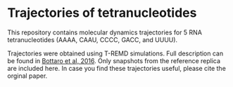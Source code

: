 Trajectories of tetranucleotides
================================

This repository contains molecular dynamics trajectories for 5 RNA tetranucleotides (AAAA, CAAU, CCCC, GACC, and UUUU).

Trajectories were obtained using T-REMD simulations. Full description can be found in [Bottaro et al, 2016](http:dx.doi.org/10.1093/nar/gkw239).
Only snapshots from the reference replica are included here.
In case you find these trajectories useful, please cite the orginal paper.

